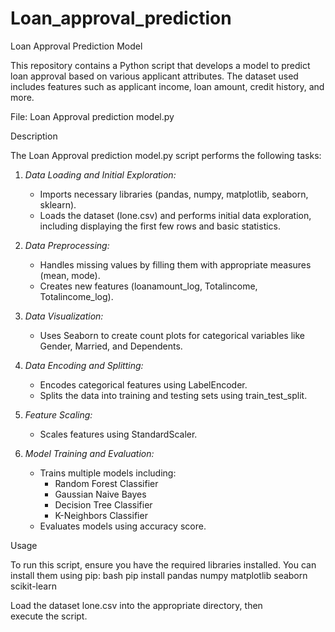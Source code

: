 # Loan_approval_prediction

Loan Approval Prediction Model

This repository contains a Python script that develops a model to predict loan approval based on various applicant attributes. The dataset used includes features such as applicant income, loan amount, credit history, and more.

File: Loan Approval prediction model.py

Description

The Loan Approval prediction model.py script performs the following tasks:

1. *Data Loading and Initial Exploration:*
   - Imports necessary libraries (pandas, numpy, matplotlib, seaborn, sklearn).
   - Loads the dataset (lone.csv) and performs initial data exploration, including displaying the first few rows and basic statistics.

2. *Data Preprocessing:*
   - Handles missing values by filling them with appropriate measures (mean, mode).
   - Creates new features (loanamount_log, Totalincome, Totalincome_log).

3. *Data Visualization:*
   - Uses Seaborn to create count plots for categorical variables like Gender, Married, and Dependents.

4. *Data Encoding and Splitting:*
   - Encodes categorical features using LabelEncoder.
   - Splits the data into training and testing sets using train_test_split.

5. *Feature Scaling:*
   - Scales features using StandardScaler.

6. *Model Training and Evaluation:*
   - Trains multiple models including:
     - Random Forest Classifier
     - Gaussian Naive Bayes
     - Decision Tree Classifier
     - K-Neighbors Classifier
   - Evaluates models using accuracy score.

Usage

To run this script, ensure you have the required libraries installed. You can install them using pip:
bash
pip install pandas numpy matplotlib seaborn scikit-learn

Load the dataset lone.csv into the appropriate directory, then execute the script.
